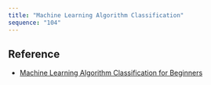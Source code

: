 ```yaml
---
title: "Machine Learning Algorithm Classification"
sequence: "104"
---
```


## Reference

- [Machine Learning Algorithm Classification for Beginners](https://serokell.io/blog/machine-learning-algorithm-classification-overview)
